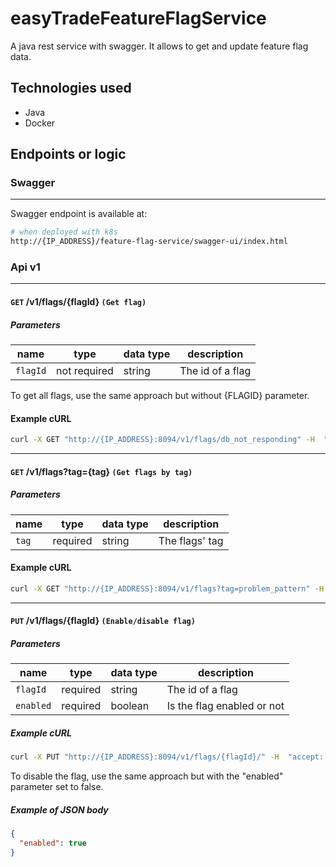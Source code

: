 # easyTradeFeatureFlagService

A java rest service with swagger. It allows to get and update feature flag data.

## Technologies used

- Java
- Docker

## Endpoints or logic

### Swagger

---

Swagger endpoint is available at:

```bash
# when deployed with k8s
http://{IP_ADDRESS}/feature-flag-service/swagger-ui/index.html
```

### Api v1

---

#### `GET` **/v1/flags/{flagId}** `(Get flag)`

##### Parameters

| name     | type         | data type | description      |
| -------- | ------------ | --------- | ---------------- |
| `flagId` | not required | string    | The id of a flag |

To get all flags, use the same approach but without {FLAGID} parameter.

#### Example cURL

```bash
curl -X GET "http://{IP_ADDRESS}:8094/v1/flags/db_not_responding" -H  "accept: */*"
```

---

#### `GET` **/v1/flags?tag={tag}** `(Get flags by tag)`

##### Parameters

| name  | type     | data type | description    |
| ----- | -------- | --------- | -------------- |
| `tag` | required | string    | The flags' tag |

#### Example cURL

```bash
curl -X GET "http://{IP_ADDRESS}:8094/v1/flags?tag=problem_pattern" -H  "accept: */*"
```

---

#### `PUT` **/v1/flags/{flagId}** `(Enable/disable flag)`

##### Parameters

| name      | type     | data type | description                |
| --------- | -------- | --------- | -------------------------- |
| `flagId`  | required | string    | The id of a flag           |
| `enabled` | required | boolean   | Is the flag enabled or not |

##### Example cURL

```bash
curl -X PUT "http://{IP_ADDRESS}:8094/v1/flags/{flagId}/" -H  "accept: application/json" -d "{\"enabled\": true}"
```

To disable the flag, use the same approach but with the "enabled" parameter set to false.

##### Example of JSON body

```json
{
  "enabled": true
}
```
